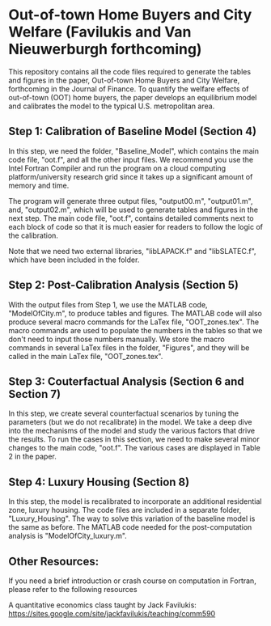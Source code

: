 <p style='text-align: justify;'>

# Out-of-town Home Buyers and City Welfare (Favilukis and Van Nieuwerburgh forthcoming)
This repository contains all the code files required to generate the tables and figures in the paper, Out-of-town Home Buyers and City Welfare, forthcoming in the Journal of Finance. To quantify the welfare effects of out-of-town (OOT) home buyers, the paper develops an equilibrium model and calibrates the model to the typical U.S. metropolitan area. 

## Step 1: Calibration of Baseline Model (Section 4)
In this step, we need the folder, "Baseline_Model", which contains the main code file, "oot.f", and all the other input files. We recommend you use the Intel Fortran Compiler and run the program on a cloud computing platform/university research grid since it takes up a significant amount of memory and time. 

The program will generate three output files, "output00.m", "output01.m", and, "output02.m", which will be used to generate tables and figures in the next step. The main code file, "oot.f", contains detailed comments next to each block of code so that it is much easier for readers to follow the logic of the calibration. 

Note that we need two external libraries, "libLAPACK.f" and "libSLATEC.f", which have been included in the folder.

## Step 2: Post-Calibration Analysis (Section 5)
With the output files from Step 1, we use the MATLAB code, "ModelOfCity.m", to produce tables and figures. The MATLAB code will also produce several macro commands for the LaTex file, "OOT_zones.tex". The macro commands are used to populate the numbers in the tables so that we don't need to input those numbers manually. We store the macro commands in several LaTex files in the folder, "Figures", and they will be called in the main LaTex file, "OOT_zones.tex".

## Step 3: Couterfactual Analysis (Section 6 and Section 7)
In this step, we create several counterfactual scenarios by tuning the parameters (but we do not recalibrate) in the model. We take a deep dive into the mechanisms of the model and study the various factors that drive the results. To run the cases in this section, we need to make several minor changes to the main code, "oot.f". The various cases are displayed in Table 2 in the paper. 

## Step 4: Luxury Housing (Section 8)
In this step, the model is recalibrated to incorporate an additional residential zone, luxury housing. The code files are included in a separate folder, "Luxury_Housing". The way to solve this variation of the baseline model is the same as before. The MATLAB code needed for the post-computation analysis is "ModelOfCity_luxury.m".

## Other Resources:
If you need a brief introduction or crash course on computation in Fortran, please refer to the following resources 

A quantitative economics class taught by Jack Favilukis: https://sites.google.com/site/jackfavilukis/teaching/comm590

</p>
